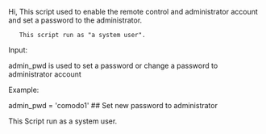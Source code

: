 Hi,
    This script used to enable the remote control and administrator account and set a password to the administrator.
     

       This script run as "a system user".

Input:

admin_pwd is used to set a password or change a password to administrator account

Example:

admin_pwd = 'comodo1' ## Set new password to administrator

This Script run as a system user.